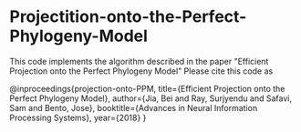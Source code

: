 # Projectition-onto-the-Perfect-Phylogeny-Model


This code implements the algorithm described in the paper "Efficient Projection onto the Perfect Phylogeny Model"
Please cite this code as 

@inproceedings{projection-onto-PPM,
  title={Efficient Projection onto the Perfect Phylogeny Model},
  author={Jia, Bei and Ray, Surjyendu  and Safavi, Sam and Bento, Jose},
  booktitle={Advances in Neural Information Processing Systems},
  year={2018}
}
